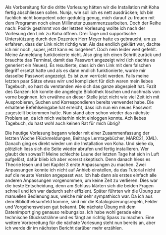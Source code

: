 Als Vorbereitung für die dritte Vorlesung hätten wir die Installation mit Koha fertig abschliessen sollen. Nunja, wie soll ich es nett ausdrücken; Ich bin fachlich nicht kompetent oder geduldig genug, mich darauf zu freuen mit dem Programm noch einen Millimeter zusammenzuarbeiten. 
Doch der Reihe nach: Positiv gestimmt von der letzten Vorlesung wollte ich nach der Vorlesung den Link zu Koha öffnen. Drei Tage und supportische Unterstützung durch den Dozenten Herr Meyer hatte es gebraucht, um zu erfahren, dass der Link nicht richtig war. Als das endlich geklärt war, dachte ich mir noch „super, jetzt kann es losgehen“. Doch nein leider weit gefehlt. Meine Anmeldung funktionierte nicht. Also ging ich einen Schritt zurück und brauchte das Terminal, damit das Passwort angezeigt wird (ich dachte es generiert ein Neues). Es resultierte, dass ich den Link mit dem falschen Begriff ersetzt hatte und als es dann endlich funktionierte, wurde mir dasselbe Passwort angezeigt. Es ist zum verrückt werden. Falls meine letzten paar Sätze etwas wirr und kompliziert für dich waren mein liebes Tagebuch, so hast du verstanden wie sich das ganze abgespielt hat.
Fazit des Ganzen: Ich konnte die angelegte Bibliothek löschen und nochmals von vorne beginnen. Ich erwähne an dieser Stelle jetzt nicht wie viel Zeit ich mit Ausprobieren, Suchen und Korrespondieren bereits verwendet habe. Die erhaltene Befehlseingabe hat erreicht, dass ich nun ein neues Passwort zugestellt bekommen hatte. Nun stand aber schon wieder das nächste Problem an, da ich mich weiterhin nicht einloggen konnte. 
Ach liebes Tagebuch, du hast wohl auch keinen Rat für mich übrig? 

Die heutige Vorlesung begann wieder mit einer Zusammenfassung der letzten Woche (Rückmeldungen, Beiträge Lerntagebücher, MARC21, XML). Danach ging es direkt wieder um die Installation von Koha. Und siehe da, plötzlich liess sich die Seite wieder abrufen und fertig installieren. Wer glaubt den sowas?! Meine schlechte Laune der letzten Tage hat sich in Luft aufgelöst, dafür blieb ich aber vorerst skeptisch. 
Denn danach hiess es Theorie lesen und bei Kapitel 3 erste Anpassungen zu machen. Zwei Anpassungen konnte ich nicht auf Anhieb einstellen, da das Tutorial nicht auf die neuste Version angepasst war. Ich hab dann als erstes einfach alle anderen Anpassungen vorgenommen, um keine Zeit zu verlieren. Dies war die beste Entscheidung, denn am Schluss klärten sich die beiden Fragen schnell und ich war dadurch sehr effizient. 
Später führten wir die Übung zur manuellen Bedienung aus, welche mir sehr sympathisch war. Da ich aus dem Bibliotheksumfeld komme, sind mir die Katalogisierungsregeln, Felder und Vorgehensweisen gut bekannt. Die nächste Übung mit dem Datenimport ging genauso reibungslos. Ich habe wohl gerade eine technische Glückssträhne und es fängt an richtig Spass zu machen. Eine weitere Vorbereitung für die nächste Vorlesung steht nun bereits an, aber ich werde dir im nächsten Bericht darüber mehr erzählen. 
